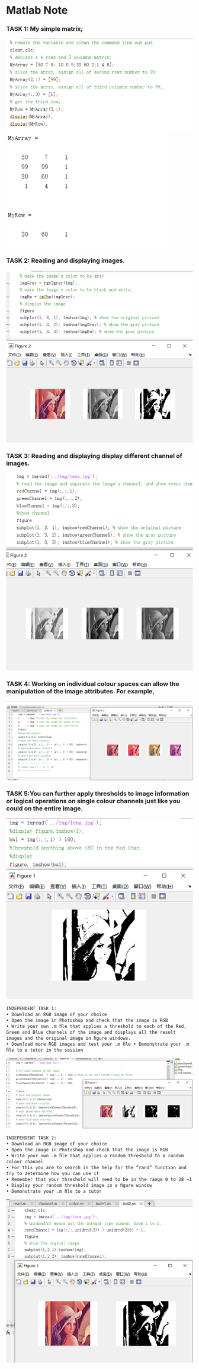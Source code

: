 # Matlab Note

### TASK 1: My simple matrix;
![task](src/weak2/task1.png)
![task](src/weak2/task1.1.png)



### TASK 2: Reading and displaying images.
![task](src/weak2/task2.png)




### TASK 3: Reading and displaying display different channel of images.
![task](src/weak2/task3.png)




### TASK 4: Working on individual colour spaces can allow the manipulation of the image attributes. For example, 
![task](src/weak2/task4.png)




### TASK 5:You can further apply thresholds to image information or logical operations on single colour channels just like you could on the entire image. 
![task](src/weak2/task5.png)

	INDEPENDENT TASK 1:
	• Download an RGB image of your choice 
	• Open the image in Photoshop and check that the image is RGB 
	• Write your own .m ﬁle that applies a threshold to each of the Red, Green and Blue channels of the image and displays all the result images and the original image in ﬁgure windows. 
	• Download more RGB images and test your .m ﬁle • Demonstrate your .m ﬁle to a tutor in the session

![task](src/weak2/ind1.png)

	INDEPENDENT TASK 2: 
	• Download an RGB image of your choice 
	• Open the image in Photoshop and check that the image is RGB 
	• Write your own .m ﬁle that applies a random threshold to a random colour channel 
	• For this you are to search in the help for the “rand” function and try to determine how you can use it
	• Remember that your threshold will need to be in the range 0 to 28 −1 
	• Display your random threshold image in a ﬁgure window 
	• Demonstrate your .m ﬁle to a tutor

![task](src/weak2/ind2.png)
